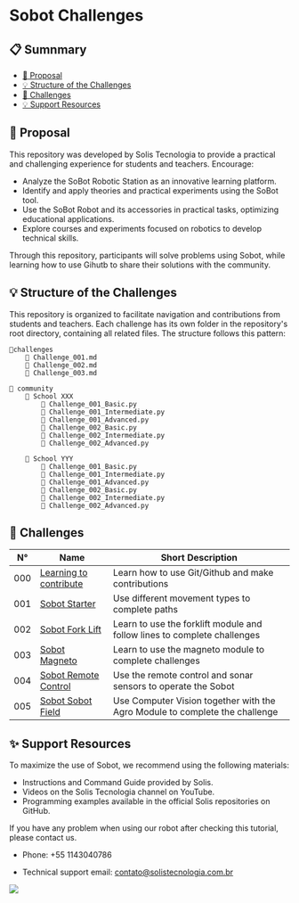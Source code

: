 # Sobot Challenges

## 📋 Sumnmary
- [🚀 Proposal](#id01)
- [💡 Structure of the Challenges](#id02)
- [🧩 Challenges](#id03)
- [💡 Support Resources](#id04)

## 🚀 Proposal <a name="id01"></a>
This repository was developed by Solis Tecnologia to provide a practical and challenging experience for students and teachers. Encourage:

- Analyze the SoBot Robotic Station as an innovative learning platform.
- Identify and apply theories and practical experiments using the SoBot tool.
- Use the SoBot Robot and its accessories in practical tasks, optimizing educational applications.
- Explore courses and experiments focused on robotics to develop technical skills.

Through this repository, participants will solve problems using Sobot, while learning how to use Gihutb to share their solutions with the community.

## 💡 Structure of the Challenges <a name="id02"></a>
This repository is organized to facilitate navigation and contributions from students and teachers. Each challenge has its own folder in the repository's root directory, containing all related files. The structure follows this pattern:

```
📂challenges 
    📄 Challenge_001.md                        
    📄 Challenge_002.md                        
    📄 Challenge_003.md                        

📂 community
    📂 School XXX 
        📘 Challenge_001_Basic.py 
        📘 Challenge_001_Intermediate.py 
        📘 Challenge_001_Advanced.py 
        📘 Challenge_002_Basic.py 
        📘 Challenge_002_Intermediate.py 
        📘 Challenge_002_Advanced.py 

    📂 School YYY 
        📘 Challenge_001_Basic.py 
        📘 Challenge_001_Intermediate.py 
        📘 Challenge_001_Advanced.py 
        📘 Challenge_002_Basic.py 
        📘 Challenge_002_Intermediate.py 
        📘 Challenge_002_Advanced.py 

```
 
## 🧩 Challenges <a name="id03"></a>

| N° | Name | Short Description 
| - | - | - 
| 000 | [Learning to contribute](./challenges/challenge_000.md) | Learn how to use Git/Github and make contributions |
| 001 | [Sobot Starter](./challenges/challenge_001.md) | Use different movement types to complete paths|
| 002 | [Sobot Fork Lift](./challenges/challenge_002.md) |Learn to use the forklift module and follow lines to complete challenges|
| 003 | [Sobot Magneto](./challenges/challenge_003.md) | Learn to use the magneto module to complete challenges|
| 004 | [Sobot Remote Control](./challenges/challenge_004.md) | Use the remote control and sonar sensors to operate the Sobot |
| 005 | [Sobot Sobot Field](./challenges/challenge_005.md) | Use Computer Vision together with the Agro Module to complete the challenge |


## ✨ Support Resources <a name="id04"></a>
To maximize the use of Sobot, we recommend using the following materials:

- Instructions and Command Guide provided by Solis.
- Videos on the Solis Tecnologia channel on YouTube.
- Programming examples available in the official Solis repositories on GitHub.

If you have any problem when using our robot after checking this tutorial, please contact us.

- Phone: +55 1143040786

- Technical support email: contato@solistecnologia.com.br

![](https://github.com/SolisTecnologia/SoBot-Simple-Route/blob/master/png/logo.png)